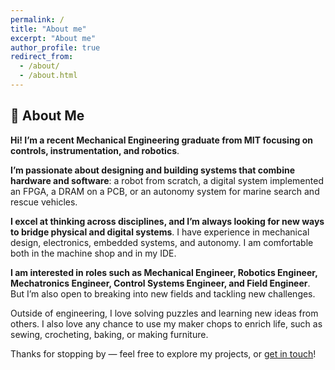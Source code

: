 ```yaml
---
permalink: /
title: "About me"
excerpt: "About me"
author_profile: true
redirect_from: 
  - /about/
  - /about.html
---
```


## 👋 About Me

**Hi! I’m a recent Mechanical Engineering graduate from MIT focusing on controls, instrumentation, and robotics**.

**I’m passionate about designing and building systems that combine hardware and software**: a robot from scratch, a digital system implemented an FPGA, a DRAM on a PCB, or an autonomy system for marine search and rescue vehicles.

**I excel at thinking across disciplines, and I’m always looking for new ways to bridge physical and digital systems**. I have experience in mechanical design, electronics, embedded systems, and autonomy. I am comfortable both in the machine shop and in my IDE.

**I am interested in roles such as Mechanical Engineer, Robotics Engineer, Mechatronics Engineer, Control Systems Engineer, and Field Engineer**. But I’m also open to breaking into new fields and tackling new challenges.

Outside of engineering, I love solving puzzles and learning new ideas from others. I also love any chance to use my maker chops to enrich life, such as sewing, crocheting, baking, or making furniture.

Thanks for stopping by — feel free to explore my projects, or [get in touch](#contact)!
